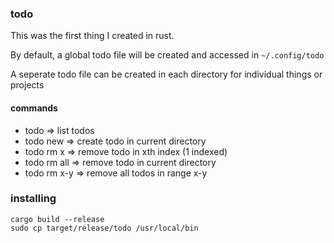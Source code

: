 ### todo

This was the first thing I created in rust.

By default, a global todo file will be created and accessed in `~/.config/todo` 

A seperate todo file can be created in each directory for individual things or projects


#### commands
* todo        => list todos
* todo new    => create todo in current directory
* todo rm x   => remove todo in xth index (1 indexed)
* todo rm all => remove todo in current directory
* todo rm x-y => remove all todos in range x-y

### installing

```
cargo build --release
sudo cp target/release/todo /usr/local/bin

```
